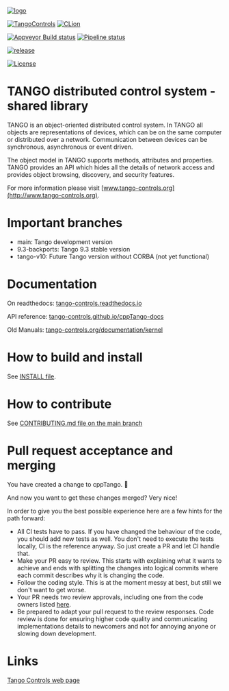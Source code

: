 [![logo](http://www.tango-controls.org/static/tango/img/logo_tangocontrols.png)](http://www.tango-controls.org)


[![TangoControls](https://img.shields.io/badge/-Tango--Controls-7ABB45.svg?style=flat&logo=%20data%3Aimage%2Fpng%3Bbase64%2CiVBORw0KGgoAAAANSUhEUgAAACAAAAAkCAYAAADo6zjiAAAABHNCSVQICAgIfAhkiAAAAAlwSFlzAAALEwAACxMBAJqcGAAAAsFJREFUWIXtl01IFVEYht9zU%2FvTqOxShLowlOgHykWUGEjUKqiocB1FQURB0KJaRdGiaFM7gzZRLWpTq2olhNQyCtpYCP1gNyIoUTFNnxZzRs8dzvw4Q6564XLnfOf73vedc2a%2BmZEKALgHrC3CUUR8CxZFeEoFalsdM4uLmMgFoIlZLJp3A9ZE4S2oKehhlaR1BTnyg2ocnW%2FxsxEDhbYij4EPVncaeASMAavnS%2FwA8NMaqACNQCew3f4as3KZOYh2SuqTVJeQNiFpn6QGSRVjTH9W%2FiThvcCn6H6n4BvQDvQWFT%2BSIDIFDAKfE3KOAQeBfB0XGPeQvgE67P8ZoB44DvTHmFgJdOQRv%2BUjc%2BavA9siNTWemgfA3TwGquCZ3w8szFIL1ALngIZorndvgJOR0GlP2gtJkzH%2Bd0fGFxW07NqY%2FCrx5QRXcYjbCbmxF1dkBSbi8kpACah3Yi2Sys74cVyxMWY6bk5BTwgRe%2BYlSzLmxNpU3aBeJogk4XWWpJKUeiap3RJYCpQj4QWZDQCuyIAk19Auj%2BAFYGZZjTGjksaBESB8P9iaxUBIaJzjZcCQcwHdj%2BS2Al0xPOeBYYKHk4vfmQ3Y8YkIwRUb7wQGU7j2ePrA1URx93ayd8UpD8klyPbSQfCOMIO05MbI%2BDvwBbjsMdGTwlX21AAMZzEerkaI9zFkP4AeYCPBg6gNuEb6I%2FthFgN1KSQupqzoRELOSed4DGiJala1UmOMr2U%2Bl%2FTWEy9Japa%2Fy41IWi%2FJ3d4%2FkkaAw0Bz3AocArqApwTvet3O3GbgV8qqjAM7bf4N4KMztwTodcYVyelywKSCD5V3xphNXoezuTskNSl4bgxJ6jPGVJJqbN0aSV%2Bd0M0aO7FCs19Jo2lExphXaTkxdRVgQFK7DZVDZ8%2BcpdmQh3wuILh7ut3AEyt%2B51%2BL%2F0cUfwFOX0t0StltmQAAAABJRU5ErkJggg%3D%3D)](http://www.tango-controls.org)
[![CLion](https://img.shields.io/badge/-Developed%20using%20CLion-blue.svg?style=flat-square&logo=data%3Aimage%2Fpng%3Bbase64%2CiVBORw0KGgoAAAANSUhEUgAAACgAAAAoCAYAAACM%2FrhtAAAABHNCSVQICAgIfAhkiAAAAAlwSFlzAAALEwAACxMBAJqcGAAAA%2FlJREFUWIXtWE2IHFUQ%2Fup1b3ZdFXo2Ih5UUCciGnQPKogIuxcRRM0iCPGkEsXDol5MQDaCsmd%2FIBcPXoIkp9WDiAGRHW9elAQX9NCra8hB3SwjQhJ7Zl59Hvp1b%2Ff2z%2Fw4Iwj7DcW84U1XffNV1evqAfaxj%2F8xjv%2B%2Bxui%2B9zjJGDLqhc1whQCwcWQOlwNip6F44PM3R%2FZXhaEdJsQSbByZw3YjJng5UHxx%2BrPZ9%2FHtterrT5L0APoQ6SA89G4tB%2F%2FfkEshgDp7%2BPVnrp4KnsbyO2%2BlgS9121zY%2BgCEB6oH0oUV7RtzIAUriQH4YWkO23OK7Qax3VDsBLGSOwFx5skIiVqAl65JD2K6EIkgJkLYrFaxVsG1v77niT8%2B7fsDiF0FrQGsB3zyhIXoTEwKfo4cIAAVgAfQq%2FVdq2BWubC52pfoMLjjxw8hpuNU7FSqaOqcqJ0COPbGdPAAGqSpr0AlwVd%2BXSOtD1V%2FIiRJA8KANAANmuHbpXVeSfDcn1ug%2BqD1YyUzCIIAJAu2Gzz%2FuRxJ%2FcVGllOpJEj1oY4cNd9L7XYbALC0tASREdWlicPTqYjyNFd2Ma0ftycE2dMqUSZLbDSSjpgYCAw2D50sdVJJUNWHuJeZUA2KxAr%2BfM%2Fx4c%2FBWEEBKNCJdLIANPjl3tdqnZfW4Mrmd1Q75WrQL9TgeGCqwudQGvmjiyHEJFsCRb7esl26uLiI9fX1dC%2BLhYWFdN1qtfJBaLB1%2BFjf1JR%2B4eDXaxRjIcbCmB7EWPz26At5%2FyXHSEKwbq9f7L0oVZDJHYQCJSAlvuo6d%2BSjZ1CCan0IBUKBgWCQWpkUyhVUH3EG4vrrXWmMPXDw5Tna7gxsdxpXn32kUvKCNKfCS0y71%2FroXGmAWj8SjQKqSW36zAX6p3%2Bi%2BXirULwFBU9cuAgxU7DdGQgIEYKm%2F%2BQ7NMHkFsd4mqH6pUIUFFTrw3ZnAI2HS9LkLiwbEhLLHit9CWrsN2cv31ZIdUFBtQcgovHzgoizSSgYz4NZgmUoEIyOzsv02fOuFtxgkNkf2xGiBppV79jtg0%2FU0dF5oXpAJg3jBukB6kHVi4fiCvSVY%2FrseYqoSzv3vCtECIjilsNfFUmoj150fWo2mkWvMwvrLF5fh8cOBmg9ddPwzyRAoqZTMq0Zs7t2nfgGXi1e7O5GiaVd65Sj9UDrV5IbiCAARM%2FPy%2FLdN2cIuc5mfI5tPP4glpu3SthczQUiADpiqSU%2F1k1JdekFRvjrI0l5kuZrzz1U6qMZrlDtAfT%2BvmHXosSStM9CX7pz%2BHmwDtkGqiIHAGFzVWIJMwqmTeEU3PMwVoZJPfSW4v7WN9xse07RG2FfvOs%2Fjb%2BPfYyCfwCkWUhIKg3GkwAAAABJRU5ErkJggg%3D%3D)](http://www.jetbrains.com/clion)

[![Appveyor Build status](https://ci.appveyor.com/api/projects/status/avaox4tnjm7vff13/branch/9.3-backports?svg=true)](https://ci.appveyor.com/project/bourtemb/cpptango-tt3w8/branch/9.3-backports)
[![Pipeline status](https://gitlab.com/tango-controls/cpptango/badges/9.3-backports/pipeline.svg)](https://gitlab.com/tango-controls/cpptango/-/commits/9.3-backports)

[![release](https://img.shields.io/github/release/tango-controls/cppTango.svg?style=flat)](https://github.com/tango-controls/cppTango/releases/latest)

[![License](https://img.shields.io/badge/license-LGPL--3.0-orange.svg)](https://gitlab.com/tango-controls/cppTango/-/blob/main/LICENSE)

# TANGO distributed control system - shared library

TANGO is an object-oriented distributed control system. In TANGO all objects
are representations of devices, which can be on the same computer or
distributed over a network. Communication between devices can be synchronous,
asynchronous or event driven.

The object model in TANGO supports methods, attributes and properties. TANGO
provides an API which hides all the details of network access and provides
object browsing, discovery, and security features.

For more information please visit [www.tango-controls.org](http://www.tango-controls.org).

# Important branches

- main: Tango development version
- 9.3-backports: Tango 9.3 stable version
- tango-v10: Future Tango version without CORBA (not yet functional)

# Documentation

On readthedocs: [tango-controls.readthedocs.io](http://tango-controls.readthedocs.io)

API reference: [tango-controls.github.io/cppTango-docs](https://tango-controls.github.io/cppTango-docs/index.html)

Old Manuals: [tango-controls.org/documentation/kernel](http://www.tango-controls.org/documentation/kernel/)


# How to build and install

See [INSTALL file](INSTALL.md).

# How to contribute

See [CONTRIBUTING.md file on the main branch](https://gitlab.com/tango-controls/cppTango/-/blob/main/CONTRIBUTING.md)

# Pull request acceptance and merging

You have created a change to cppTango. 🎉

And now you want to get these changes merged? Very nice!

In order to give you the best possible experience here are a few hints for the
path forward:
- All CI tests have to pass. If you have changed the behaviour of the code, you
  should add new tests as well. You don't need to execute the tests locally,
  CI is the reference anyway. So just create a PR and let CI handle that.
- Make your PR easy to review. This starts with explaining what it wants to
  achieve and ends with splitting the changes into logical commits where each
  commit describes why it is changing the code.
- Follow the coding style. This is at the moment messy at best, but still
  we don't want to get worse.
- Your PR needs two review approvals, including one from the code owners listed [here](https://gitlab.com/tango-controls/cppTango/-/blob/9.3-backports/CODEOWNERS).
- Be prepared to adapt your pull request to the review responses. Code review
  is done for ensuring higher code quality and communicating implementations
  details to newcomers and not for annoying anyone or slowing down development.

# Links

[Tango Controls web page](http://tango-controls.org)
